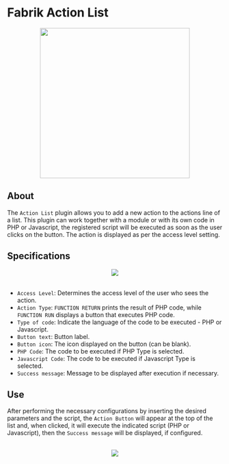 # Fabrik Action List 

<div align="center">
  <img src="./.github/jlowcodelogo.png" width="350" />
</div>


## About
The `Action List` plugin allows you to add a new action to the actions line of a list. This plugin can work together with a module or with its own code in PHP or Javascript, the registered script will be executed as soon as the user clicks on the button. The action is displayed as per the access level setting.

## Specifications
<div align="center">
  <img src="./.github/1.png" />
</div>
<br />

- `Access Level`: Determines the access level of the user who sees the action.
- `Action Type`: `FUNCTION RETURN` prints the result of PHP code, while `FUNCTION RUN` displays a button that executes PHP code.
- `Type of code`: Indicate the language of the code to be executed - PHP or Javascript.
- `Button text`: Button label.
- `Button icon`: The icon displayed on the button (can be blank).
- `PHP Code`: The code to be executed if PHP Type is selected.
- `Javascript Code`: The code to be executed if Javascript Type is selected.
- `Success message`: Message to be displayed after execution if necessary.

## Use

After performing the necessary configurations by inserting the desired parameters and the script, the `Action Button` will appear at the top of the list and, when clicked, it will execute the indicated script (PHP or Javascript), then the `Success message` will be displayed, if configured.

<br />
<div align="center">
  <img src="./.github/2.png" />
</div>
